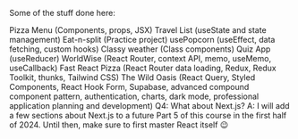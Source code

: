 Some of the stuff done here:

Pizza Menu (Components, props, JSX)
Travel List (useState and state management)
Eat-n-split (Practice project)
usePopcorn (useEffect, data fetching, custom hooks)
Classy weather (Class components)
Quiz App (useReducer)
WorldWise (React Router, context API, memo, useMemo, useCallback)
Fast React Pizza (React Router data loading, Redux, Redux Toolkit, thunks, Tailwind CSS)
The Wild Oasis (React Query, Styled Components, React Hook Form, Supabase, advanced compound component pattern, authentication, charts, dark mode, professional application planning and development)
Q4: What about Next.js?
A: I will add a few sections about Next.js to a future Part 5 of this course in the first half of 2024. Until then, make sure to first master React itself 😉
